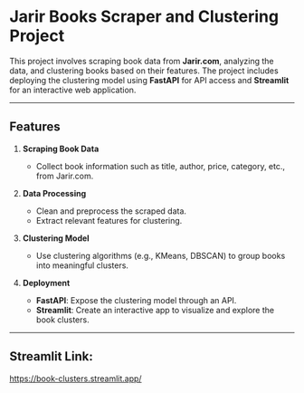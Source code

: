 # Jarir Books Scraper and Clustering Project

This project involves scraping book data from **Jarir.com**, analyzing the data, and clustering books based on their features. The project includes deploying the clustering model using **FastAPI** for API access and **Streamlit** for an interactive web application.

---

## Features

1. **Scraping Book Data**  
   - Collect book information such as title, author, price, category, etc., from Jarir.com.
   
2. **Data Processing**  
   - Clean and preprocess the scraped data.
   - Extract relevant features for clustering.

3. **Clustering Model**  
   - Use clustering algorithms (e.g., KMeans, DBSCAN) to group books into meaningful clusters.

4. **Deployment**  
   - **FastAPI**: Expose the clustering model through an API.  
   - **Streamlit**: Create an interactive app to visualize and explore the book clusters.

---


## Streamlit Link: 
https://book-clusters.streamlit.app/
